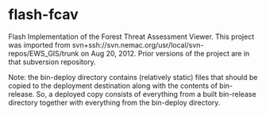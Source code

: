 flash-fcav
==========

Flash Implementation of the Forest Threat Assessment Viewer.  This project was imported
from svn+ssh://svn.nemac.org/usr/local/svn-repos/EWS_GIS/trunk on Aug 20, 2012.  Prior
versions of the project are in that subversion repository.

Note: the bin-deploy directory contains (relatively static) files that should be copied to the deployment
destination along with the contents of bin-release.  So, a deployed copy consists of everything from
a built bin-release directory together with everything from the bin-deploy directory.

